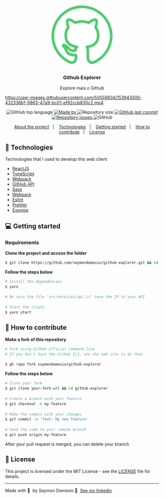 <h1 align="center">
	<img alt="Logo" src=".github/logo.svg" width="200px" />
</h1>

<h3 align="center">
  Github Explorer
</h3>

<p align="center">Explore mais o Github</p>

https://user-images.githubusercontent.com/50559834/153943500-432336b1-0863-47a9-bc01-ef92ccb830c2.mp4

<p align="center">
  <img alt="GitHub top language" src="https://img.shields.io/github/languages/top/saymondamasio/github-explorer">

   <a href="https://www.linkedin.com/in/saymondamasio/">
    <img alt="Made by" src="https://img.shields.io/badge/Made%20by-Saymon%20Dam%C3%A1sio-green">
  </a>
  
  
  <img alt="Repository size" src="https://img.shields.io/github/repo-size/saymondamasio/github-explorer">
  
  <a href="https://github.com/saymondamasio/github-explorer/commits/master">
    <img alt="GitHub last commit" src="https://img.shields.io/github/last-commit/saymondamasio/github-explorer">
  </a>
  
  <a href="https://github.com/saymondamasio/github-explorer/issues">
    <img alt="Repository issues" src="https://img.shields.io/github/issues/saymondamasio/github-explorer">
  </a>
  
  <img alt="GitHub" src="https://img.shields.io/github/license/saymondamasio/github-explorer">
</p>

<p align="center">
  <a href="#-about-the-project">About the project</a>&nbsp;&nbsp;&nbsp;|&nbsp;&nbsp;&nbsp;
  <a href="#-technologies">Technologies</a>&nbsp;&nbsp;&nbsp;|&nbsp;&nbsp;&nbsp;
  <a href="#-getting-started">Getting started</a>&nbsp;&nbsp;&nbsp;|&nbsp;&nbsp;&nbsp;
  <a href="#-how-to-contribute">How to contribute</a>&nbsp;&nbsp;&nbsp;|&nbsp;&nbsp;&nbsp;
  <a href="#-license">License</a>
</p>

## 🚀 Technologies

Technologies that I used to develop this web client

- [ReactJS](https://reactjs.org/)
- [TypeScript](https://www.typescriptlang.org/)
- [Webpack](https://webpack.js.org/)
- [GitHub API](https://developer.github.com/)
- [Sass](https://sass-lang.com/)
- [Webpack](https://webpack.js.org/)
- [Eslint](https://eslint.org/)
- [Prettier](https://prettier.io/)
- [Express](https://expressjs.com/)

## 💻 Getting started

### Requirements

**Clone the project and access the folder**

```bash
$ git clone https://github.com/saymondamasio/github-explorer.git && cd github-explorer
```

**Follow the steps below**

```bash
# Install the dependencies
$ yarn

# Be sure the file 'src/services/api.ts' have the IP to your API

# Start the client
$ yarn start
```

## 🤔 How to contribute

**Make a fork of this repository**

```bash
# Fork using GitHub official command line
# If you don't have the GitHub CLI, use the web site to do that.

$ gh repo fork saymondamasio/github-explorer
```

**Follow the steps below**

```bash
# Clone your fork
$ git clone your-fork-url && cd github-explorer

# Create a branch with your feature
$ git checkout -b my-feature

# Make the commit with your changes
$ git commit -m 'feat: My new feature'

# Send the code to your remote branch
$ git push origin my-feature
```

After your pull request is merged, you can delete your branch

## 📝 License

This project is licensed under the MIT License - see the [LICENSE](LICENSE) file for details.

---

Made with 💜 &nbsp;by Saymon Damásio 👋 &nbsp;[See my linkedin](https://www.linkedin.com/in/saymondamasio/)
